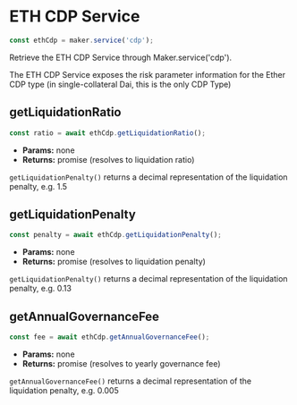 # ETH CDP Service

```javascript
const ethCdp = maker.service('cdp');
```
Retrieve the ETH CDP Service through Maker.service('cdp').

The ETH CDP Service exposes the risk parameter information for the Ether CDP type (in single-collateral Dai, this is the only CDP Type)

## **getLiquidationRatio**

```javascript
const ratio = await ethCdp.getLiquidationRatio();
```

* **Params:** none
* **Returns:** promise (resolves to liquidation ratio)

`getLiquidationPenalty()` returns a decimal representation of the liquidation penalty, e.g. 1.5

## **getLiquidationPenalty**

```javascript
const penalty = await ethCdp.getLiquidationPenalty();
```

* **Params:** none
* **Returns:** promise (resolves to liquidation penalty)

`getLiquidationPenalty()` returns a decimal representation of the liquidation penalty, e.g. 0.13

## **getAnnualGovernanceFee**

```javascript
const fee = await ethCdp.getAnnualGovernanceFee();
```

* **Params:** none
* **Returns:** promise (resolves to yearly governance fee)

`getAnnualGovernanceFee()` returns a decimal representation of the liquidation penalty, e.g. 0.005